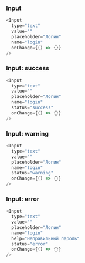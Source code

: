 ### Input

```js
<Input
  type="text"
  value=""
  placeholder="Логин"
  name="login"
  onChange={() => {}}
/>
```

### Input: success

```js
<Input
  type="text"
  value=""
  placeholder="Логин"
  name="login"
  status="success"
  onChange={() => {}}
/>
```

### Input: warning

```js
<Input
  type="text"
  value=""
  placeholder="Логин"
  name="login"
  status="warning"
  onChange={() => {}}
/>
```

### Input: error

```js
<Input
  type="text"
  value=""
  placeholder="Логин"
  name="login"
  help="Неправильный пароль"
  status="error"
  onChange={() => {}}
/>
```
